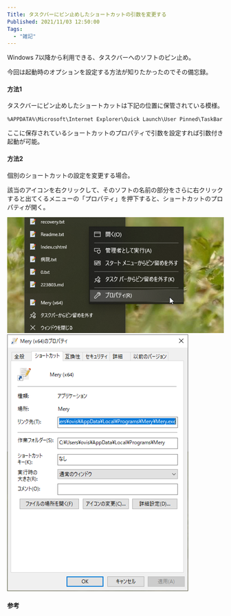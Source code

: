 ```yaml
---
Title: タスクバーにピン止めしたショートカットの引数を変更する
Published: 2021/11/03 12:50:00
Tags:
  - "雑記"
---
```


Windows 7以降から利用できる、タスクバーへのソフトのピン止め。  

今回は起動時のオプションを設定する方法が知りたかったのでその備忘録。  

#### 方法1

タスクバーにピン止めしたショートカットは下記の位置に保管されている模様。  

``` 
%APPDATA%\Microsoft\Internet Explorer\Quick Launch\User Pinned\TaskBar 
```

ここに保存されているショートカットのプロパティで引数を設定すれば引数付き起動が可能。  


#### 方法2
個別のショートカットの設定を変更する場合。  

該当のアイコンを右クリックして、そのソフトの名前の部分をさらに右クリックすると出てくるメニューの「プロパティ」を押下すると、ショートカットのプロパティが開く。  

![](shortcut.png)   
![](property.png) 

#### 参考

<?# OEmbed "https://qwerty.work/blog/2019/10/windows10-pinned-taskbar-folder.php" /?>

<?# OEmbed "https://atmarkit.itmedia.co.jp/ait/articles/1004/09/news094.html" /?>
